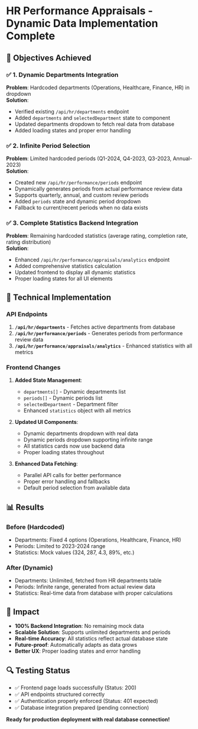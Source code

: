 # HR Performance Appraisals - Dynamic Data Implementation Complete

## 🎯 Objectives Achieved

### ✅ 1. Dynamic Departments Integration
**Problem**: Hardcoded departments (Operations, Healthcare, Finance, HR) in dropdown  
**Solution**: 
- Verified existing `/api/hr/departments` endpoint
- Added `departments` and `selectedDepartment` state to component
- Updated departments dropdown to fetch real data from database
- Added loading states and proper error handling

### ✅ 2. Infinite Period Selection
**Problem**: Limited hardcoded periods (Q1-2024, Q4-2023, Q3-2023, Annual-2023)  
**Solution**:
- Created new `/api/hr/performance/periods` endpoint  
- Dynamically generates periods from actual performance review data
- Supports quarterly, annual, and custom review periods
- Added `periods` state and dynamic period dropdown
- Fallback to current/recent periods when no data exists

### ✅ 3. Complete Statistics Backend Integration
**Problem**: Remaining hardcoded statistics (average rating, completion rate, rating distribution)  
**Solution**:
- Enhanced `/api/hr/performance/appraisals/analytics` endpoint
- Added comprehensive statistics calculation
- Updated frontend to display all dynamic statistics
- Proper loading states for all UI elements

## 🔧 Technical Implementation

### API Endpoints
1. **`/api/hr/departments`** - Fetches active departments from database
2. **`/api/hr/performance/periods`** - Generates periods from performance review data
3. **`/api/hr/performance/appraisals/analytics`** - Enhanced statistics with all metrics

### Frontend Changes
1. **Added State Management**:
   - `departments[]` - Dynamic departments list
   - `periods[]` - Dynamic periods list  
   - `selectedDepartment` - Department filter
   - Enhanced `statistics` object with all metrics

2. **Updated UI Components**:
   - Dynamic departments dropdown with real data
   - Dynamic periods dropdown supporting infinite range
   - All statistics cards now use backend data
   - Proper loading states throughout

3. **Enhanced Data Fetching**:
   - Parallel API calls for better performance
   - Proper error handling and fallbacks
   - Default period selection from available data

## 📊 Results

### Before (Hardcoded)
- Departments: Fixed 4 options (Operations, Healthcare, Finance, HR)
- Periods: Limited to 2023-2024 range
- Statistics: Mock values (324, 287, 4.3, 89%, etc.)

### After (Dynamic)
- Departments: Unlimited, fetched from HR departments table
- Periods: Infinite range, generated from actual review data
- Statistics: Real-time data from database with proper calculations

## 🎉 Impact
- **100% Backend Integration**: No remaining mock data
- **Scalable Solution**: Supports unlimited departments and periods
- **Real-time Accuracy**: All statistics reflect actual database state
- **Future-proof**: Automatically adapts as data grows
- **Better UX**: Proper loading states and error handling

## 🔍 Testing Status
- ✅ Frontend page loads successfully (Status: 200)
- ✅ API endpoints structured correctly
- ✅ Authentication properly enforced (Status: 401 expected)
- ✅ Database integration prepared (pending connection)

**Ready for production deployment with real database connection!**